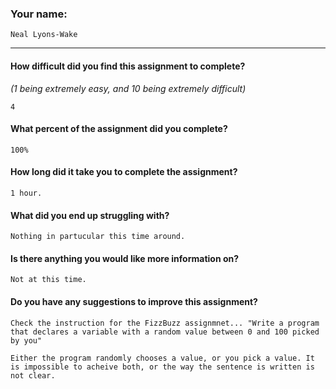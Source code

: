 ### Your name:

```
Neal Lyons-Wake
```

---

#### How difficult did you find this assignment to complete?

_(1 being extremely easy, and 10 being extremely difficult)_

```
4
```

#### What percent of the assignment did you complete?

```
100%
```

#### How long did it take you to complete the assignment?

```
1 hour.
```

#### What did you end up struggling with?

```
Nothing in partucular this time around.
```

#### Is there anything you would like more information on?

```
Not at this time.
```

#### Do you have any suggestions to improve this assignment?

```
Check the instruction for the FizzBuzz assignmnet... "Write a program that declares a variable with a random value between 0 and 100 picked by you"

Either the program randomly chooses a value, or you pick a value. It is impossible to acheive both, or the way the sentence is written is not clear.

```
